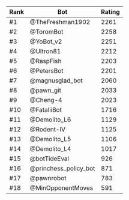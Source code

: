 Rank|Bot|Rating
---|---|---
#1|@TheFreshman1902|2261
#2|@ToromBot|2258
#3|@YoBot_v2|2251
#4|@Ultron81|2212
#5|@RaspFish|2203
#6|@PetersBot|2201
#7|@magnusglad_bot|2060
#8|@pawn_git|2033
#9|@Cheng-4|2023
#10|@FataliiBot|1716
#11|@Demolito_L6|1129
#12|@Rodent-IV|1125
#13|@Demolito_L5|1106
#14|@Demolito_L4|1017
#15|@botTideEval|926
#16|@princhess_policy_bot|871
#17|@pawnrobot|783
#18|@MinOpponentMoves|591
